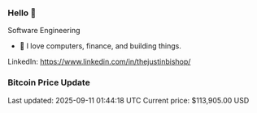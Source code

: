 ### Hello 🤙  

Software Engineering

- 🔭 I love computers, finance, and building things.
  
LinkedIn: https://www.linkedin.com/in/thejustinbishop/  
























































































































































































































































































































































































































































































































































































































































































































































































































































































































































































































































































### Bitcoin Price Update
Last updated: 2025-09-11 01:44:18 UTC
Current price: $113,905.00 USD
